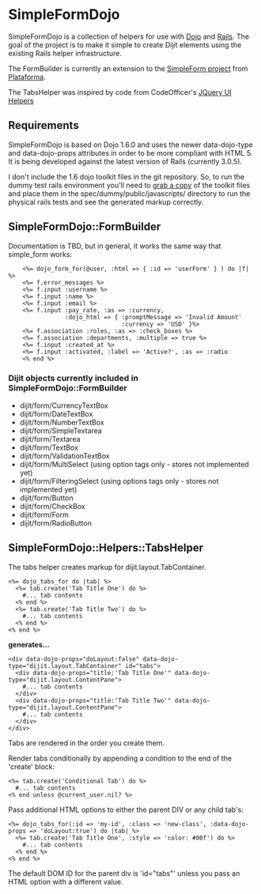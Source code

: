 # SimpleFormDojo

SimpleFormDojo is a collection of helpers for use with [Dojo](http://dojotoolkit.org) and [Rails](http://rubyonrails.org). The goal of the project is to make it simple to create Dijit elements using the existing Rails helper infrastructure.  

The FormBuilder is currently an extension to the [SimpleForm project](https://github.com/plataformatec/simple_form) from [Plataforma](http://blog.plataformatec.com.br/tag/simple_form). 

The TabsHelper was inspired by code from CodeOfficer's [JQuery UI Helpers](https://github.com/CodeOfficer/jquery-ui-rails-helpers)

## Requirements 

SimpleFormDojo is based on Dojo 1.6.0 and uses the newer data-dojo-type and data-dojo-props attributes in order to be more compliant with HTML 5. It is being developed against the latest version of Rails (currently 3.0.5). 

I don't include the 1.6 dojo toolkit files in the git repository. So, to run the dummy test rails environment you'll need to [grab a copy](http://download.dojotoolkit.org/) of the toolkit files and place them in the spec/dummy/public/javascripts/ directory to run the physical rails tests and see the generated markup correctly.

## SimpleFormDojo::FormBuilder 

Documentation is TBD, but in general, it works the same way that simple_form works: 

        <%= dojo_form_for(@user, :html => { :id => 'userForm' } ) do |f| %>
        <%= f.error_messages %>
        <%= f.input :username %>
        <%= f.input :name %>
        <%= f.input :email %>
        <%= f.input :pay_rate, :as => :currency, 
                    :dojo_html => { :promptMessage => 'Invalid Amount' 
                                    :currency => 'USD' }%>
        <%= f.association :roles, :as => :check_boxes %>
        <%= f.association :departments, :multiple => true %>
        <%= f.input :created_at %>
        <%= f.input :activated, :label => 'Active?', :as => :radio
        <% end %>

### Dijit objects currently included in SimpleFormDojo::FormBuilder

* dijit/form/CurrencyTextBox
* dijit/form/DateTextBox
* dijit/form/NumberTextBox
* dijit/form/SimpleTextarea
* dijit/form/Textarea
* dijit/form/TextBox
* dijit/form/ValidationTextBox
* dijit/form/MultiSelect (using option tags only - stores not implemented yet)
* dijit/form/FilteringSelect (using options tags only - stores not implemented yet) 
* dijit/form/Button
* dijit/form/CheckBox
* dijit/form/Form
* dijit/form/RadioButton

## SimpleFormDojo::Helpers::TabsHelper 

The tabs helper creates markup for dijit.layout.TabContainer. 

    <%= dojo_tabs_for do |tab| %>
      <%= tab.create('Tab Title One') do %>
        #... tab contents
      <% end %>
      <%= tab.create('Tab Title Two') do %>
        #... tab contents
      <% end %>
    <% end %>

**generates...**

    <div data-dojo-props="doLayout:false" data-dojo-type="dijit.layout.TabContainer" id="tabs">
      <div data-dojo-props="title:'Tab Title One'" data-dojo-type="dijit.layout.ContentPane">
        #... tab contents
      </div>
      <div data-dojo-props="title:'Tab Title Two'" data-dojo-type="dijit.layout.ContentPane">
        #... tab contents
      </div>
    </div>

Tabs are rendered in the order you create them. 

Render tabs conditionally by appending a condition to the end of the 'create' block: 

    <%= tab.create('Conditional Tab') do %>
      #... tab contents
    <% end unless @current_user.nil? %>

Pass additional HTML options to either the parent DIV or any child tab's: 

    <%= dojo_tabs_for(:id => 'my-id', :class => 'new-class', :data-dojo-props => 'doLayout:true') do |tab| %>
      <%= tab.create('Tab Title One', :style => 'color: #00f') do %>
        #... tab contents
      <% end %>
    <% end %>
  
The default DOM ID for the parent div is 'id="tabs"' unless you pass an HTML option with a different value.

